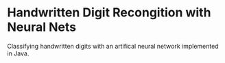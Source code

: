 # Handwritten Digit Recongition with Neural Nets

Classifying handwritten digits with an artifical neural network implemented in Java.
